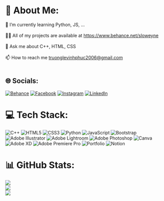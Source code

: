 # 💫 About Me:
🌱 I’m currently learning Python, JS, ...<br><br>👨‍💻 All of my projects are available at https://www.behance.net/sloweyne<br><br>💬 Ask me about C++, HTML, CSS<br><br>📫 How to reach me truonglevinhphuc2006@gmail.com<br><br>


## 🌐 Socials:
[![Behance](https://img.shields.io/badge/Behance-1769ff?logo=behance&logoColor=white)](https://behance.net/sloweyne) [![Facebook](https://img.shields.io/badge/Facebook-%231877F2.svg?logo=Facebook&logoColor=white)](https://facebook.com/sloweyne) [![Instagram](https://img.shields.io/badge/Instagram-%23E4405F.svg?logo=Instagram&logoColor=white)](https://instagram.com/slwz.vp) [![LinkedIn](https://img.shields.io/badge/LinkedIn-%230077B5.svg?logo=linkedin&logoColor=white)](https://linkedin.com/in/sloweyne) 

# 💻 Tech Stack:
![C++](https://img.shields.io/badge/c++-%2300599C.svg?style=for-the-badge&logo=c%2B%2B&logoColor=white) ![HTML5](https://img.shields.io/badge/html5-%23E34F26.svg?style=for-the-badge&logo=html5&logoColor=white) ![CSS3](https://img.shields.io/badge/css3-%231572B6.svg?style=for-the-badge&logo=css3&logoColor=white) ![Python](https://img.shields.io/badge/python-3670A0?style=for-the-badge&logo=python&logoColor=ffdd54) ![JavaScript](https://img.shields.io/badge/javascript-%23323330.svg?style=for-the-badge&logo=javascript&logoColor=%23F7DF1E) ![Bootstrap](https://img.shields.io/badge/bootstrap-%23563D7C.svg?style=for-the-badge&logo=bootstrap&logoColor=white) ![Adobe Illustrator](https://img.shields.io/badge/adobeillustrator-%23FF9A00.svg?style=for-the-badge&logo=adobeillustrator&logoColor=white) ![Adobe Lightroom](https://img.shields.io/badge/Adobe%20Lightroom-31A8FF.svg?style=for-the-badge&logo=Adobe%20Lightroom&logoColor=white) ![Adobe Photoshop](https://img.shields.io/badge/adobephotoshop-%2331A8FF.svg?style=for-the-badge&logo=adobephotoshop&logoColor=white) ![Canva](https://img.shields.io/badge/Canva-%2300C4CC.svg?style=for-the-badge&logo=Canva&logoColor=white) ![Adobe XD](https://img.shields.io/badge/Adobe%20XD-470137?style=for-the-badge&logo=Adobe%20XD&logoColor=#FF61F6) ![Adobe Premiere Pro](https://img.shields.io/badge/Adobe%20Premiere%20Pro-9999FF.svg?style=for-the-badge&logo=Adobe%20Premiere%20Pro&logoColor=white) ![Portfolio](https://img.shields.io/badge/Portfolio-%23000000.svg?style=for-the-badge&logo=firefox&logoColor=#FF7139) ![Notion](https://img.shields.io/badge/Notion-%23000000.svg?style=for-the-badge&logo=notion&logoColor=white)
# 📊 GitHub Stats:
![](https://github-readme-stats.vercel.app/api?username=sloweyinuit&theme=nightowl&hide_border=true&include_all_commits=true&count_private=false)<br/>
![](https://github-readme-streak-stats.herokuapp.com/?user=sloweyinuit&theme=nightowl&hide_border=true)<br/>
![](https://github-readme-stats.vercel.app/api/top-langs/?username=sloweyuit&theme=nightowl&hide_border=true&include_all_commits=true&count_private=false&layout=compact)
